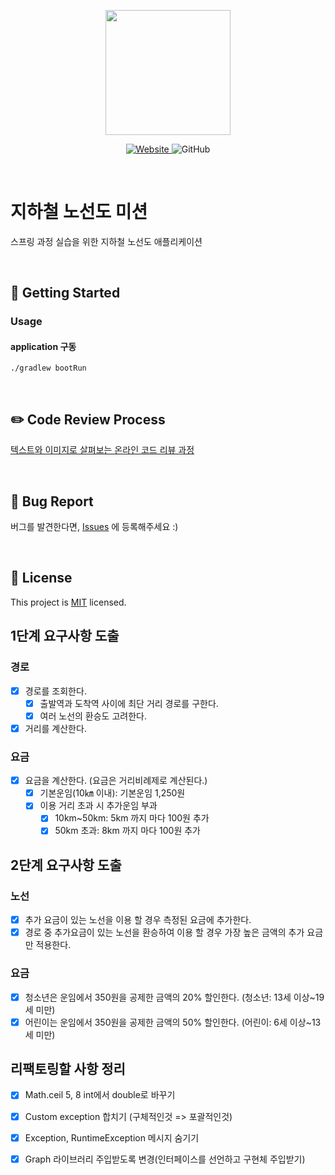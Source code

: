 <p align="center">
    <img width="200px;" src="https://raw.githubusercontent.com/woowacourse/atdd-subway-admin-frontend/master/images/main_logo.png"/>
</p>
<p align="center">
  <a href="https://techcourse.woowahan.com/c/Dr6fhku7" alt="woowacuorse subway">
    <img alt="Website" src="https://img.shields.io/website?url=https%3A%2F%2Fedu.nextstep.camp%2Fc%2FR89PYi5H">
  </a>
  <img alt="GitHub" src="https://img.shields.io/github/license/woowacourse/atdd-subway-path">
</p>

<br>

# 지하철 노선도 미션

스프링 과정 실습을 위한 지하철 노선도 애플리케이션

<br>

## 🚀 Getting Started

### Usage

#### application 구동

```
./gradlew bootRun
```

<br>

## ✏️ Code Review Process

[텍스트와 이미지로 살펴보는 온라인 코드 리뷰 과정](https://github.com/next-step/nextstep-docs/tree/master/codereview)

<br>

## 🐞 Bug Report

버그를 발견한다면, [Issues](https://github.com/woowacourse/atdd-subway-path/issues) 에 등록해주세요 :)

<br>

## 📝 License

This project is [MIT](https://github.com/woowacourse/atdd-subway-path/blob/master/LICENSE) licensed.

## 1단계 요구사항 도출

### 경로

- [x] 경로를 조회한다.
    - [x] 출발역과 도착역 사이에 최단 거리 경로를 구한다.
    - [x] 여러 노선의 환승도 고려한다.
- [x] 거리를 계산한다.

### 요금

- [x] 요금을 계산한다. (요금은 거리비례제로 계산된다.)
    - [x] 기본운임(10㎞ 이내): 기본운임 1,250원 
    - [x] 이용 거리 초과 시 추가운임 부과 
      - [x] 10km~50km: 5km 까지 마다 100원 추가 
      - [x] 50km 초과: 8km 까지 마다 100원 추가

## 2단계 요구사항 도출

### 노선

- [x] 추가 요금이 있는 노선을 이용 할 경우 측정된 요금에 추가한다.
- [x] 경로 중 추가요금이 있는 노선을 환승하여 이용 할 경우 가장 높은 금액의 추가 요금만 적용한다.

### 요금
- [x] 청소년은 운임에서 350원을 공제한 금액의 20% 할인한다. (청소년: 13세 이상~19세 미만)
- [x] 어린이는 운임에서 350원을 공제한 금액의 50% 할인한다. (어린이: 6세 이상~13세 미만)

## 리팩토링할 사항 정리
- [x] Math.ceil 5, 8 int에서 double로 바꾸기
- [x] Custom exception 합치기 (구체적인것 => 포괄적인것)
- [x] Exception, RuntimeException 메시지 숨기기
- [x] Graph 라이브러리 주입받도록 변경(인터페이스를 선언하고 구현체 주입받기)

